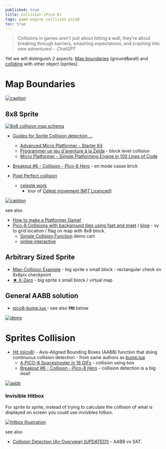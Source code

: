 ```yaml
---
published: true
title: Collision (Pico-8)
tags: game-engine collision pico8
toc: true
---
```

> Collisions in games aren't just about hitting a wall, they're about breaking through barriers, smashing expectations, and crashing into new adventures! - _ChatGPT_

<link rel="shortcut icon" href="https://static.wikia.nocookie.net/pico-8/images/4/4a/Site-favicon.ico/revision/latest?cb=20210713144653" type="image/x-icon" />

Yet we will distinguish 2 aspects: [Map boundaries](#map-boundaries) (ground&wall) and [colliding](#sprites-collision) with other object (sprites).

# Map Boundaries

[![caption](https://github.com/RuairiD/pico8-bump.lua/raw/master/img/slide.png) ](#general-aabb-solution)

## 8x8 Sprite

[![8x8 collision map schema](https://gamedev.docrobs.co.uk/wp-content/uploads/2018/05/fget_explanation.png)](https://gamedev.docrobs.co.uk/first-steps-in-pico-8-easy-collisions-with-map-tiles)

- [Guides for Sprite Collision detection ...](https://www.lexaloffle.com/bbs/?tid=28145)
    - [Advanced Micro Platformer - Starter Kit](https://www.lexaloffle.com/bbs/?tid=28793)
	- [Programmer un jeu d'aventure à la Zelda](https://www.youtube.com/watch?v=opj-iZG1m94&list=PLHKUrXMrDS5t3ibCCh412ZAy0slIv3jeE&index=6) - block level collision
    - [Micro Platformer - Simple Platforming Engine in 100 Lines of Code](https://www.lexaloffle.com/bbs/?tid=27626)
- [Breakout #6 - Collision - Pico-8 Hero](https://www.youtube.com/watch?v=ejDC-aIgVIE) - en mode casse brick
    
- [Pixel Perfect collision](https://forums.insertcredit.com/d/543-pico-8-dev-diary/7) 
	- [celeste work](https://github.com/ExOK/Celeste2)
		- tour of [Celest movement (MIT Licenced)](https://www.youtube.com/watch?v=RJN83kSzh2k&t=258s)


[![caption](https://gamedev.docrobs.co.uk/wp-content/uploads/2018/05/fget_col.gif)](http://gamedev.docrobs.co.uk/first-steps-in-pico-8-easy-collisions-with-map-tiles)

see also
- [How to make a Platformer Game!](https://nerdyteachers.com/Explain/Platformer/)
- [Pico-8 Collisions with background tiles using fget and mget](https://www.youtube.com/watch?v=Gs0XFViFxFs) / [blog](https://gamedev.docrobs.co.uk/first-steps-in-pico-8-easy-collisions-with-map-tiles) - xy to grid location / flag on map with 8x8 block.
	- [Simple Collision Function](https://www.lexaloffle.com/bbs/?tid=3116) demo cart
    - [online interactive](https://nerdyteachers.com/PICO-8/Collision/98)

## Arbitrary Sized Sprite
- [Map-Collision Example](https://www.lexaloffle.com/bbs/?tid=46181) - big sprite x small block - rectangular check on 8x8pix checkpoint
- [★ X-Zero](https://www.lexaloffle.com/bbs/?pid=70362#p) - big sprite x small block / virtual map

## General AABB solution
- [pico8-bump.lua ](https://github.com/RuairiD/pico8-bump.lua) - see also **Hit** below

[![demo](https://camo.githubusercontent.com/5ab4531956fc1722485ad0f1e781b69bf5f3d6f0aaa3a06f5b9348c096a9958e/68747470733a2f2f6b696b69746f2e6769746875622e696f2f62756d702e6c75612f696d672f62756d702d73696d706c6564656d6f2e676966)](https://github.com/RuairiD/pico8-bump.lua)

# Sprites Collision
- [Hit (pico8)](https://github.com/kikito/hit.p8?tab=readme-ov-file#hit) - Axis-Aligned Bounding Boxes (AABB) function that doing continuous collision detection - from same authors as [bump.lua](https://github.com/kikito/bump.lua?tab=readme-ov-file#bumplua)
	- [A PICO-8 Spaceshooter in 16 GIFs](https://ztiromoritz.github.io/pico-8-shooter/) - collision using box
    - [Breakout #6 - Collision - Pico-8 Hero](https://www.youtube.com/watch?v=ejDC-aIgVIE) - collision detection is a big deal!
    
[![aabb](https://gamedev.docrobs.co.uk/wp-content/uploads/2018/03/square_collision.png)](https://gamedev.docrobs.co.uk/first-steps-in-pico-8-hitting-things)
    
### Invisible Hitbox

For sprite to sprite, instead of trying to calculate the collision of what is displayed on screen you could use invisibles hitbox.

[![hitbox illustration](https://www.lexaloffle.com/bbs/files/13994/Image%20du%20presse-papiers.jpg)](https://www.lexaloffle.com/bbs/?pid=33068#p)

see also
- [Collision Detection (An Overview) (UPDATED!)](https://www.youtube.com/watch?v=oOEnWQZIePs) -  AABB vs SAT.